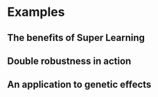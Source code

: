 
# Examples

## The benefits of Super Learning

## Double robustness in action

## An application to genetic effects
